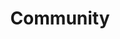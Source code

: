 ---
layout: community
title: Community
description: Join the open source Haystack community.
header: dark
footer: dark
aliases: [/community/join]

# Hero
hero:
  headline: Join the Haystack Community
  text: Haystack is fully open source. Our community is made up of NLP researchers, enthusiasts, engineers and people who are interested in semantic search. Join us!

  # Discord / newsletter
  community:
    discord:
      title: Join our community
      icon: /images/icons/discord.svg
      buttons:
        - buttonText: Join Discord
          url: https://discord.com/invite/VBpFzsgRVF
    newsletter:
      title: Sign up for community updates
      icon: /images/icons/email.svg
      inputPlaceholder: Email address...
      buttonText: Submit
  
  # Social links
  socials:

    - title: Hugging Face
      url: https://huggingface.co/deepset
      icon: /images/icons/hugging-face.png

    - title: Twitter
      url: https://twitter.com/deepset_ai
      icon: /images/icons/twitter.svg

    - title: LinkedIn
      url: https://www.linkedin.com/company/deepset-ai
      icon: /images/icons/linkedin.svg

    - title: Youtube
      url: https://www.youtube.com/@deepset_ai
      icon: /images/icons/youtube.svg

  # Most active / new contributors
  communityText: Most Active Community Members
  contributorsText: New Contributors on GitHub

  # Github section enabled/disabled
  github:
    title: Start exploring Haystack!
    buttons:
      - buttonText: Check on Github
        url: https://github.com/deepset-ai/haystack
    icon: /images/icons/github.svg
    contributors:
      title: Most active contributors

# # Upcoming events
eventsSection:
  anchor: events
  title: Upcoming Events
  events:
    - title: >
        How to build a personal assistant with GPT and Haystack
      description: >
        Join us at the PyCon Berlin!
        <br />
        In this talk, you will learn how to use Haystack to chain LLMs with other models and components to overcome hallucination.
        <br />
        And you will walk away with a deeper understanding of how to use LLMs to build NLP products that work.
      date: 16th April 2023
      time: "16:20 CET"
      location: PyCon Berlin
      image: /images/PyCon-DE.png
      url: https://2023.pycon.de/program/H8KMTT/
      buttonText: Check out the Agenda
    - title: >
        Develop smart NLP-driven apps with Haystack
      description: >
        Join us at the PyCon US!
        <br />
        In this talk, you will learn how to build agent-driven applications with Haystack by building an agent and connecting it to other tools or knowledge bases.
        <br />
        By the end of the talk, you will be able to build an agent-driven application for your own use case.
      date: 20th April 2023
      time: "1:30 PM MDT"
      location: PyCon US, Salt Lake City
      image: /images/PyCon-US.png
      url: https://us.pycon.org/2023/schedule/presentation/133/
      buttonText: Check out the Agenda
    - title: >
        Building Generative AI Applications on AWS featuring deepset
      description: >
        Join us at the AWS Summit Berlin!
        <br />
        In this talk, you will learn how you can start addressing the challenges of building generative AI applications and gain insight into how to bridge generative models to your data by using Haystack.
        <br />
        We will also cover the AWS-powered architecture behind deepset’s enterprise ML/NLP platform.
      date: 4th May 2023
      time: "15:15 CET"
      location: AWS Summit Berlin
      image: /images/aws-berlin.png
      url: https://aws.amazon.com/de/events/summits/berlin/agenda/?emea-event-agenda-card.sort-by=item.additionalFields.title&emea-event-agenda-card.sort-order=asc&awsf.emea-event-agenda-level=*all&awsf.emea-event-agenda-role=*all&awsf.emea-event-agenda-category=*all&awsf.emea-event-agenda-aws-industry=*all&emea-event-agenda-card.q=STP306&emea-event-agenda-card.q_operator=AND&awsf.emea-event-agenda-session-type=*all&awsf.emea-event-agenda-language=*all&awsf.emea-event-agenda-segment=*all
      buttonText: Check out the Agenda
    - title: >
        How to Make Audio Podcasts Searchable & NLP for Under-Represented Languages
      description: >
        We have 2 talks scheduled for the hybrid Open NLP Meetup:
        <br /> **1. How to Make Audio Podcasts Searchable** *by Nicolas Delahousse from ML6*
        <br /> **2. NLP for Under-Represented Languages** *by Sebastian Ruder from Google*
      date: 11th May 2023
      time: "19:00 CET"
      location: Zoom and AI Campus, Berlin
      image: /images/meetup-may.png
      url: https://www.meetup.com/open-nlp-meetup/events/291727375/
      buttonText: Register

# Open NLP Meetup section
meetupSection:
  anchor: meetup
  title: The Open NLP Meetup
  text: The Open NLP Group is more than just high-quality talks from industry and research perspectives. It’s also the place to meet other NLP enthusiasts and to discuss and share ideas on how to integrate NLP techniques into your applications. We get together every three months and we welcome people from all kinds of backgrounds to join.
  buttonText: Join Meetup
  url: https://www.meetup.com/open-nlp-meetup/
  videos:
    - 7Idjl3OR0FY
    - rO88zjicRWI
    - r3oeEWUYZ5A
---